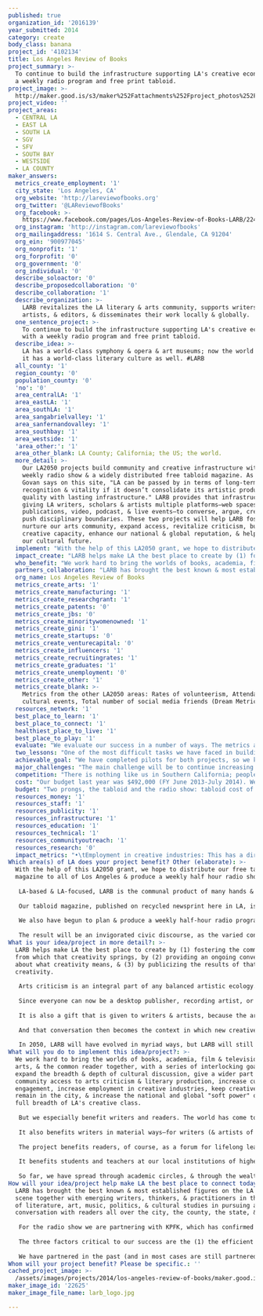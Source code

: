 ```yaml
---
published: true
organization_id: '2016139'
year_submitted: 2014
category: create
body_class: banana
project_id: '4102134'
title: Los Angeles Review of Books
project_summary: >-
  To continue to build the infrastructure supporting LA's creative economy with
  a weekly radio program and free print tabloid.
project_image: >-
  http://maker.good.is/s3/maker%252Fattachments%252Fproject_photos%252Fimages%252F22625%252Fdisplay%252Flarb_logo.jpg=c570x385
project_video: ''
project_areas:
  - CENTRAL LA
  - EAST LA
  - SOUTH LA
  - SGV
  - SFV
  - SOUTH BAY
  - WESTSIDE
  - LA COUNTY
maker_answers:
  metrics_create_employment: '1'
  city_state: 'Los Angeles, CA'
  org_website: 'http://lareviewofbooks.org'
  org_twitter: '@LAReviewofBooks'
  org_facebook: >-
    https://www.facebook.com/pages/Los-Angeles-Review-of-Books-LARB/224105870934491
  org_instagram: 'http://instagram.com/lareviewofbooks'
  org_mailingaddress: '1614 S. Central Ave., Glendale, CA 91204'
  org_ein: '900977045'
  org_nonprofit: '1'
  org_forprofit: '0'
  org_government: '0'
  org_individual: '0'
  describe_soloactor: '0'
  describe_proposedcollaboration: '0'
  describe_collaboration: '1'
  describe_organization: >-
    LARB revitalizes the LA literary & arts community, supports writers,
    artists, & editors, & disseminates their work locally & globally. 
  one_sentence_project: >-
    To continue to build the infrastructure supporting LA's creative economy
    with a weekly radio program and free print tabloid.
  describe_idea: >-
    LA has a world-class symphony & opera & art museums; now the world will know
    it has a world-class literary culture as well. #LARB
  all_county: '1'
  region_county: '0'
  population_county: '0'
  'no': '0'
  area_centralLA: '1'
  area_eastLA: '1'
  area_southLA: '1'
  area_sangabrielvalley: '1'
  area_sanfernandovalley: '1'
  area_southbay: '1'
  area_westside: '1'
  'area_other:': '1'
  area_other_blank: LA County; California; the US; the world.
  more_detail: >-
    Our LA2050 projects build community and creative infrastructure with a
    weekly radio show & a widely distributed free tabloid magazine. As Michael
    Govan says on this site, "LA can be passed by in terms of long-term
    recognition & vitality if it doesn’t consolidate its artistic production
    quality with lasting infrastructure." LARB provides that infrastructure,
    giving LA writers, scholars & artists multiple platforms—web spaces, print
    publications, video, podcast, & live events—to converse, argue, create, &
    push disciplinary boundaries. These two projects will help LARB foster &
    nurture our arts community, expand access, revitalize criticism, build
    creative capacity, enhance our national & global reputation, & help shape
    our cultural future. 
  implement: "With the help of this LA2050 grant, we hope to distribute our free tabloid magazine to all of Los Angeles & produce a weekly half hour radio show.\r\n\r\nLA-based & LA-focused, LARB is the communal product of many hands & minds. We produce a main website (lareviewofbooks.org), updated 3 to 5 times a day with essays, reviews, & interviews, short videos, & streaming & downloadable podcasts. We also produce a quarterly journal of original content; a series of LARB Channels—associated websites sharing our mission; an intensive summer internship/educational experience; a series of live events featuring significant writers, musicians, scientists, scholars, & film & TV makers.\r\n\r\nOur tabloid magazine, published on recycled newsprint here in LA, is the size of an alternative weekly. The content ranges from fun, quick interviews with writers, artists, musicians, & filmmakers to longform literary essays to short stories & poetry by the best writers in the city, established & emerging, to features & news. We have published a number of editions for our members & have experimented with dropping at a hundred locations around the city. At small print runs of a few thousand, they were gone in an hour, to great reviews. In order to expand the literary conversation across the city’s many communities, we propose printing 20,000 copies of the tabloid each month & delivering it to 500 drops around the city & the county. We plan to build the advertising base for the tabloid over the year so that we can sustain it & make it grow.\r\n\r\nWe also have begun to plan & produce a weekly half-hour radio program, with the same aim. The LARB Radio Half Hour is design to be a very new kind of book show, something that has not been done before. We have commitments from Adrian Todd Zuniga (Literary Death Match), Seth Greenland (Big Love), Maria Bustillos (journalist), Steph Cha (noir novelist), Michelle Huneven (novelist), Reza Aslan (writer), Juan Felipe Herrera (poet), & many others. The show is a variety show (rather than purely interview-based, like most books shows), & is designed to be fun as well as serious, entertaining as well as enlightening. The idea is to use this year, with the help of the LA2050 grant, to hone our format & performance, & then to continue to support it by syndicating the show nationally.\r\n\r\nThe result will be an invigorated civic discourse, as the varied content of the tabloid & the radio show make their way into the daily lives of people in all parts of the city.\r\n"
  impact_create: "LARB helps make LA the best place to create by (1) fostering the community from which that creativity springs, by (2) providing an ongoing conversation about what creativity means, & (3) by publicizing the results of that creativity.\r\n\r\nArts criticism is an integral part of any balanced artistic ecology. Art doesn’t happen in a vacuum, it happens in the context of the conversations engaging viewers, audiences, & participants, conversations that are always part of any successful art world.\r\n\r\nSince everyone can now be a desktop publisher, recording artist, or film producer, criticism & conversation become even more important. The late 1970s saw some 50,000 titles published a year; now there are over three million. So more than ever criticism is necessary to help art find its audience. It is true that we have crowd sources—the web has made a torrent of information available, & a torrent of opinion, too. But on amazon or Rotten Tomatoes, many still trust the ‘editorial reviews,’ & for good reason—expertise is a real thing; curated content is a gift an editorial group can give its audience. \r\n\r\nIt is also a gift that is given to writers & artists, because the art & writing that we discuss is what our hundreds of thousands of readers learn about, pay attention to, & are more likely to purchase. This isn’t just shopping advice, though—intelligent, engaged conversation about culture is something people crave, as our worldwide success on the web has proven. In an information- & opinion-saturated world, the kind of considered, well-argued, fact-checked, vetted, & proofread work the LARB community produces is of greater value than ever.\r\n\r\nAnd that conversation then becomes the context in which new creative work happens. Major television producers have given our articles to their writing staffs to read—we sometimes have that direct an impact. But usually it is indirect: art happens within a conversation, & the better the conversation, often, the better the art, & the better the art is known.\r\n\r\nIn 2050, LARB will have evolved in myriad ways, but LARB will still be a platform for the smartest, best conversation around, with an ongoing impact on the full range of the arts, across an even wider set of audiences. We will have continued to embrace new technologies, & our global impact will help ensure that LA can nurture and sustain its creative community. \r\n"
  who_benefit: "We work hard to bring the worlds of books, academia, film & television, the arts, & the common reader together, with a series of interlocking goals: to expand the breadth & depth of cultural discussion, give a wider part of the community access to arts criticism & literary production, increase cultural engagement, increase employment in creative industries, keep creative talent remain in the city, & increase the national and global \"soft power\" of the full breadth of LA's creative class.\r\n\r\nBut we especially benefit writers and readers. The world has come to recognize LA’s preeminence in music, film, television, fine art, and opera. But New York continues to exercise hegemony over publishing and the literary conversation, something that has irked Western writers for a century. LARB is an important corrective, and by making LA a recognized center of literary excellence, helps all writers who call it home.\r\n\r\nIt also benefits writers in material ways—for writers (& artists of other kinds) who are discussed, it provides exposure not just in Los Angeles, but around the world; LARB has millions of different readers each year, readers in all 50 states & in 150 countries around the world, more than all but two or three similar outlets in the world.\r\n\r\nThe project benefits readers, of course, as a forum for lifelong learning, & in the way mentioned above. Unlike the stuffier culture reviews, we aren’t afraid to have a little fun, we aren’t averse to disagreement, we love pop culture as well as high culture, we’re interested in primetime TV as much as neuroscience, in graphic & classic & experimental novels, in YA & SF & noir & the other outré genres. We represent Los Angeles, or perhaps it is more true that we help LA represent itself. This, as discussed above, in turn helps foster creative work in many ways, & encourages its consumption.\r\n\r\nIt benefits students and teachers at our local institutions of higher education by giving them access to a global forum for their work, and in fostering conversations across disciplines and across town.\r\n\r\nSo far, we have spread through academic circles, & through the wealthier neighborhoods in LA. These new projects bring LARB to a wider, broader, more diverse set of communities, where we will also recruit new writers and contributors, & have these new communities bring their LA to LARB, & thereby to the rest of the city and the world.\r\n"
  partners_collaboration: "LARB has brought the best known & most established figures on the LA cultural scene together with emerging writers, thinkers, & practitioners in the fields of literature, art, music, politics, & cultural studies in pursuing an active conversation with readers all over the city, the county, the state, & beyond.\r\n\r\nFor the radio show we are partnering with KPFK, which has confirmed our day and time slot, and their help as engineers. Our editor in chief has worked with KPFK several times in the past. For us, KPFK brings expertise and broadcast capacity and some audience. For KPFK, LARB brings additional audience and superb content.\r\n\r\nThe three factors critical to our success are the (1) the efficient use of KPFK's resources on LARB's part, (2) the marketing efforts of both entities, and (3) making the show available for podcasting, the audience for which may end up being larger than the broadcast audience.\r\n\r\nWe have partnered in the past (and in most cases are still partnered with) many organizations. The following websites are now LARB Channels: Boom, Avidly, Marginalia, Swink, The Philosopher's Plant, and The Levatine Review. We have also partnered with KCRW, KPCC, the Library Foundation, UC Riverside, USC, PEN USA, CalArts, SoHo House, Skylight Books, Tia Chucho Centro Cultural, and the Los Angeles Institute for the Humanities, as well as with a number of other literary and arts magazines, including LA Magazine, The American Reader, n+1, Flaunt, The New Inquiry, Slake, Black Clock, Triple Canopy, and others.\r\n"
  org_name: Los Angeles Review of Books
  metrics_create_arts: '1'
  metrics_create_manufacturing: '1'
  metrics_create_researchgrant: '1'
  metrics_create_patents: '0'
  metrics_create_jbs: '0'
  metrics_create_minoritywomenowned: '1'
  metrics_create_gini: '1'
  metrics_create_startups: '0'
  metrics_create_venturecapital: '0'
  metrics_create_influencers: '1'
  metrics_create_recruitingrates: '1'
  metrics_create_graduates: '1'
  metrics_create_unemployment: '0'
  metrics_create_other: '1'
  metrics_create_blank: >-
    Metrics from the other LA2050 areas: Rates of volunteerism, Attendance at
    cultural events, Total number of social media friends (Dream Metric), 
  resources_network: '1'
  best_place_to_learn: '1'
  best_place_to_connect: '1'
  healthiest_place_to_live: '1'
  best_place_to_play: '1'
  evaluate: "We evaluate our success in a number of ways. The metrics above; web analytics to trace our readership; citations in other publications and on other websites (New Yorker, LA Times, Salon, etc); use of our work in blurbs and advertisements; tweets, retweets and reposts; increases in the number of Twitter, Tumblr, Instagram, and Facebook followers; increased subscription to our newsletter; increased memberships; increased advertising and sponsorships.\r\n\r\nThose all are metrics for our success as a publisher. But we also measure our success by the success of our people:\r\n\r\nThe number of people we assist in publishing their first major piece, working with them not despite their lack of experience, but because of it—we are dedicated to giving talented young writers a start.\r\n\r\nThe number of our interns, volunteers, and consultants who leverage their time and experience with us to secure employment in creative industries.\r\n\r\nThe number of our contributors whose articles that cause agents and publishers to solicit books from those writers.\r\n\r\nAnd finally, although we have no way to measure this, we can deduce that we have an impact on the number of books sold because of our efforts in engaging people.\r\n\r\nWe look forward to learning whether there are ways of measuring radio audience.\r\n"
  two_lessons: "One of the most difficult tasks we have faced in building LARB over these last three years is educating people about the need to support work like LARB’s. People understand that to be part of a community that has decent radio, we need to support our public radio stations, that if we want symphony orchestras and opera companies and art museums, we need to help support them. But people are less aware that in order to have quality publications like ours, publications devoted to the common good and lifelong education and cultural conversation, they need to support them as well. The old systems that supported literary life—print advertising and subscriptions and author advances—are, as we know, getting squeezed or disappearing, and LARB started by watching the alarming disappearance of serious book reviews in the newspaper world. \r\n\r\nOne lesson we learned is that the more people know about us, the more support us, and so we know we need to get our work out to as many people as possible. Both these projects help accomplish that.\r\n\r\nThe other is that advertisers and sponsors are much more interested in print than they are in the web, and so by increasing the circulation of our tabloid, we are increasing the opportunity to get publishers and others interested in supporting us, even as we provide a service to a larger number of readers. We also hope to get underwriting for the radio show, which will help us sustain it and the rest of our operations in the years to come.\r\n"
  achievable_goal: "We have completed pilots for both projects, so we know what we have to do. \r\n\r\nTABLOID MAGAZINE: We currently produce a limited number of copies of our tabloid 4 times a year, & distribute to our members. We have experimented with print runs of a couple thousand, distributed to coffee shops in the central city. To raise our print run to 10,000, increase frequency, & distribute to 400 outlets would require manpower & funding, but the editorial, production, and distribution system is worked out. \r\n\r\nRADIO PROGRAM: We are developing a weekly half-hour radio program for KPFK. The LARB Radio Half Hour is design to be a very new kind of book show, something that has not been done before. We have commitments from Adrian Todd Zuniga (Literary Death Match), Seth Greenland (Big Love), Maria Bustillos (journalist), Steph Cha (noir novelist), Michelle Huneven (novelist), Reza Aslan (writer), Juan Felipe Herrera (poet), Gabrielle Calvocoressi (poet), & many others. We have completed a pilot, and with funding are ready to move forward.\r\n\r\nFor the tabloid project, our first issue will be ready within weeks of the announcement of the award, which, if we win, will give us the means to print enough copies to distribute in every neighborhood in the city and many in the county.\r\n\r\nThe radio program, too, is ready to move into production. We will continue preparing the ground, and If we win the grant, we will be on the air within weeks, as well.\r\n"
  major_challenges: "The main challenge will be to continue increasing our budget, so that when this grant is finished, we can sustain this new level of spending. We are confident we can, as we have increased our income by more than this each year, & because these activities will themselves help create new revenues (our tabloid will be more attractive to sponsors, the radio show may attract underwriting), but in any case it will require continued diligence.\r\n\r\nSecond, as with everything we do, we struggle with bandwidth—that is having enough eyes & ears & hands to get everything done that needs doing. We continue to add capacity, & this grant will, in fact, free up some capacity for us, so we are confident that we can overcome any challenges along these lines.\r\n\r\nAs we mentioned, we have moved forward already on all these fronts, & simply await funding to fully implement our well-considered plans in each arena.\r\n\r\n"
  competition: "There is nothing like us in Southern California; people have attempted to build a serious review of arts & culture here in the past, once in the 1970s, & once in the 1990s, both also named 'Los Angeles Review of Books,' but the first only lasted a few months & the second never got off the ground. \r\n\r\nThe only other general reviewing outlet for books, arts, & culture is the Los Angeles Times, which has cut back its coverage of books & the arts, & which follows standard newspaper reviewing & feature models rather than the kind of in-depth longform critical pieces we produce. One of the reasons writers in Los Angeles so thoroughly embraced LARB, & why so many have volunteered to help get it up & running, is precisely because nothing like it has been part of the city’s cultural landscape before. \r\n\r\nWe are modeled in part on such magazines as the New York Review of Books & the London Review of Books, but we also have significant differences. Both are famously white & male (the VIDA count has them at over 80% male), and we feel we have erected a much bigger tent in many ways—generically, stylistically, aesthetically, intellectually, we have built a more diverse, inclusive, and open community.\r\n\r\nThe manifestos calling for publications like ours, publications that were more representative, has been part of our country’s culture wars for decades, and calls for resistance to East coast publishing hegemony have been made for over a century. The other publications in Los Angeles and elsewhere in the west that have heeded this call are not our competitors, but our partners in reorienting American culture. We feel this so strongly that we have given several of them homes as LARB Channels—The Levantine Review: Boom: A Magazine of California, Avidly, Swink—and the other magazines¬—LA Magazine, Black Clock, The Los Angeles Review, Santa Monica Review, Artillery, LA Canvas—as well as the LA Times Calendar section, are all fellow travelers, all trying to cover either a significant corner, or the whole room. There are fewer newspapers and magazines and journals, and fewer pages of content in the remaining ones, than there were 25 years ago, and we are all working to redress the balance, we are all in it together.\r\n"
  cost: "Our budget last year was $492,000 (FY June 2013-July 2014). We aspire to $750,000 this year, & $1,000,000 the following year. (We have confidence in our growth potential: we doubled our first year income the second, & doubled that in our third.)\r\n\r\nMembership program: $85,000 ('13-'14); projected $150,000 ('14-'15) \r\n\r\nSponsorship program: $65,000 ('13-'14); projected $160,000 ('14-'15) \r\n\r\nBoard giving: $215,000 ('13-'14); projected $185,000 ('14-'15) \r\n\r\nDonations: $30,000 ('13-'14); projected $50,000 ('14-'15) \r\n\r\nEvents: $42,000 ('13-'14); projected $55,000 ('14-'15)\r\n\r\nGrants: $55,000 ('13-'14); projected $150,000 ('14-'15)\r\n\r\nIf necessary then, the LA2050 funds will be used in conjunction with our existing funding, & perhaps with our projected funding. That is, part of this grant will pay for an expansion of our print program to a 6-issue schedule. If we are successful enough with our other development initiatives, we will increase to monthly schedule.\r\n\r\nWe are producing a version of the tabloid now, so we will absorb costs like art direction, layout, and design as part of our regular budget.\r\n\r\nMuch of the labor for the radio program will be volunteer (mine, our correspondents’). Some of the content will come from the podcasts we currently produce.\r\n\r\nIn short, the $100,000 will not pay for everything, but we do not need any additional funds beyond that $100,000 for these two initiatives to be completely effective. That said, we intend to raise additional funds, & will thus be able to increase the impact of our LA2050 funding.\r\n"
  budget: "Two prongs, the tabloid and the radio show: tabloid cost of $72,000, radio programming costs of $40,000.\r\n\r\nTABLOID\r\n\r\nEditorial:\r\n\r\nEditorial consultant to oversee tabloid: $18,000 ($3,000/issue)\r\n\r\n\t\t\tTotal for editorial:  $18,000\r\n\r\nPrinting and distribution:\r\n\r\nPer issue, printing:\t$7,500\r\nPer issue, distribute: $1,500 \r\nTotal per issue:\t$9,000\r\n\r\nTotal for 6 issues:     $54,000\r\n\r\nTotal for tabloid: $72,000\r\n\r\nRadio: \r\n\r\nProducer fee: $500 per show, 40 shows:  $20,000\r\n\r\nProduction assistant: $200 per show, 40 shows: $8,000\r\n\r\n\t\t\t\t\t\tTotal for radio show: $28,000\r\n\r\nGrand total: $100,000"
  resources_money: '1'
  resources_staff: '1'
  resources_publicity: '1'
  resources_infrastructure: '1'
  resources_education: '1'
  resources_technical: '1'
  resources_communityoutreach: '1'
  resources_research: '0'
  impact_metrics: "•\tEmployment in creative industries: This has a direct component and an indirect one. Directly, we will be supporting a number of people as they help us produce these projects. And we will be paying free-lance writers and artists for content. Indirectly we will help the careers of the contributors and the people they write about, and the people whose work we discuss on the radio.\r\n•\tArts establishments per capita: Depending on how you count this could be considered two new “establishments.”\r\n•\tConcentration of manufacturing activity in LA: Direct: We print locally and help support that manufacturing activity. Indirect: We help support local presses through publicizing their books, through features about them, and through our member discount program. We send people to see films and TV and buy music. To the extent that bookstores and producers rely on local manufactured goods, we are helping support them. \r\n•\tFederal research grant funding: We hope to secure federal grant funding in the future. \r\n•\tMinority- and women-owned firms: We target minority- and women-owned publishers and bookstores for support in the ways just mentioned.\r\n•\tGini coefficient: Cultural capital is a proven asset in employment and advancement.\r\n•\tVenture capital investment: We hope to help create the environment that would attract more publishing and digital publishing firms to LA.\r\n•\tMeasures of cultural and global economic influence (“soft power”) (Dream Metric): 35% of our readership is overseas, and we reach readers in all 50 states and 150 countries. We are helping in a primary way spread LA ‘s cultural influence nationally and globally.\r\n•\tRecruiting and retention rates at local higher education institutions (Dream Metric): Our summer internship program has attracted many students from area schools (as well as Ivy League and other schools).\r\n•\tPercentage of graduates from local higher education institutions that remain in LA County 5 years after graduating (Dream Metric): In the past, anyone wanting to be part of a publishing venture like ours would need to move to New York. We have had some people graduate locally and work for us, and we have had some move back to LA after school on the East coast in order to work for us.\r\n\r\n"
Which area(s) of LA does your project benefit? Other (elaborate): >-
  With the help of this LA2050 grant, we hope to distribute our free tabloid
  magazine to all of Los Angeles & produce a weekly half hour radio show.
   
   LA-based & LA-focused, LARB is the communal product of many hands & minds. We produce a main website (lareviewofbooks.org), updated 3 to 5 times a day with essays, reviews, & interviews, short videos, & streaming & downloadable podcasts. We also produce a quarterly journal of original content; a series of LARB Channels—associated websites sharing our mission; an intensive summer internship/educational experience; a series of live events featuring significant writers, musicians, scientists, scholars, & film & TV makers.
   
   Our tabloid magazine, published on recycled newsprint here in LA, is the size of an alternative weekly. The content ranges from fun, quick interviews with writers, artists, musicians, & filmmakers to longform literary essays to short stories & poetry by the best writers in the city, established & emerging, to features & news. We have published a number of editions for our members & have experimented with dropping at a hundred locations around the city. At small print runs of a few thousand, they were gone in an hour, to great reviews. In order to expand the literary conversation across the city’s many communities, we propose printing 20,000 copies of the tabloid each month & delivering it to 500 drops around the city & the county. We plan to build the advertising base for the tabloid over the year so that we can sustain it & make it grow.
   
   We also have begun to plan & produce a weekly half-hour radio program, with the same aim. The LARB Radio Half Hour is design to be a very new kind of book show, something that has not been done before. We have commitments from Adrian Todd Zuniga (Literary Death Match), Seth Greenland (Big Love), Maria Bustillos (journalist), Steph Cha (noir novelist), Michelle Huneven (novelist), Reza Aslan (writer), Juan Felipe Herrera (poet), & many others. The show is a variety show (rather than purely interview-based, like most books shows), & is designed to be fun as well as serious, entertaining as well as enlightening. The idea is to use this year, with the help of the LA2050 grant, to hone our format & performance, & then to continue to support it by syndicating the show nationally.
   
   The result will be an invigorated civic discourse, as the varied content of the tabloid & the radio show make their way into the daily lives of people in all parts of the city.
What is your idea/project in more detail?: >-
  LARB helps make LA the best place to create by (1) fostering the community
  from which that creativity springs, by (2) providing an ongoing conversation
  about what creativity means, & (3) by publicizing the results of that
  creativity.
   
   Arts criticism is an integral part of any balanced artistic ecology. Art doesn’t happen in a vacuum, it happens in the context of the conversations engaging viewers, audiences, & participants, conversations that are always part of any successful art world.
   
   Since everyone can now be a desktop publisher, recording artist, or film producer, criticism & conversation become even more important. The late 1970s saw some 50,000 titles published a year; now there are over three million. So more than ever criticism is necessary to help art find its audience. It is true that we have crowd sources—the web has made a torrent of information available, & a torrent of opinion, too. But on amazon or Rotten Tomatoes, many still trust the ‘editorial reviews,’ & for good reason—expertise is a real thing; curated content is a gift an editorial group can give its audience. 
   
   It is also a gift that is given to writers & artists, because the art & writing that we discuss is what our hundreds of thousands of readers learn about, pay attention to, & are more likely to purchase. This isn’t just shopping advice, though—intelligent, engaged conversation about culture is something people crave, as our worldwide success on the web has proven. In an information- & opinion-saturated world, the kind of considered, well-argued, fact-checked, vetted, & proofread work the LARB community produces is of greater value than ever.
   
   And that conversation then becomes the context in which new creative work happens. Major television producers have given our articles to their writing staffs to read—we sometimes have that direct an impact. But usually it is indirect: art happens within a conversation, & the better the conversation, often, the better the art, & the better the art is known.
   
   In 2050, LARB will have evolved in myriad ways, but LARB will still be a platform for the smartest, best conversation around, with an ongoing impact on the full range of the arts, across an even wider set of audiences. We will have continued to embrace new technologies, & our global impact will help ensure that LA can nurture and sustain its creative community.
What will you do to implement this idea/project?: >-
  We work hard to bring the worlds of books, academia, film & television, the
  arts, & the common reader together, with a series of interlocking goals: to
  expand the breadth & depth of cultural discussion, give a wider part of the
  community access to arts criticism & literary production, increase cultural
  engagement, increase employment in creative industries, keep creative talent
  remain in the city, & increase the national and global "soft power" of the
  full breadth of LA's creative class.
   
   But we especially benefit writers and readers. The world has come to recognize LA’s preeminence in music, film, television, fine art, and opera. But New York continues to exercise hegemony over publishing and the literary conversation, something that has irked Western writers for a century. LARB is an important corrective, and by making LA a recognized center of literary excellence, helps all writers who call it home.
   
   It also benefits writers in material ways—for writers (& artists of other kinds) who are discussed, it provides exposure not just in Los Angeles, but around the world; LARB has millions of different readers each year, readers in all 50 states & in 150 countries around the world, more than all but two or three similar outlets in the world.
   
   The project benefits readers, of course, as a forum for lifelong learning, & in the way mentioned above. Unlike the stuffier culture reviews, we aren’t afraid to have a little fun, we aren’t averse to disagreement, we love pop culture as well as high culture, we’re interested in primetime TV as much as neuroscience, in graphic & classic & experimental novels, in YA & SF & noir & the other outré genres. We represent Los Angeles, or perhaps it is more true that we help LA represent itself. This, as discussed above, in turn helps foster creative work in many ways, & encourages its consumption.
   
   It benefits students and teachers at our local institutions of higher education by giving them access to a global forum for their work, and in fostering conversations across disciplines and across town.
   
   So far, we have spread through academic circles, & through the wealthier neighborhoods in LA. These new projects bring LARB to a wider, broader, more diverse set of communities, where we will also recruit new writers and contributors, & have these new communities bring their LA to LARB, & thereby to the rest of the city and the world.
How will your idea/project help make LA the best place to connect today? In LA2050?: >-
  LARB has brought the best known & most established figures on the LA cultural
  scene together with emerging writers, thinkers, & practitioners in the fields
  of literature, art, music, politics, & cultural studies in pursuing an active
  conversation with readers all over the city, the county, the state, & beyond.
   
   For the radio show we are partnering with KPFK, which has confirmed our day and time slot, and their help as engineers. Our editor in chief has worked with KPFK several times in the past. For us, KPFK brings expertise and broadcast capacity and some audience. For KPFK, LARB brings additional audience and superb content.
   
   The three factors critical to our success are the (1) the efficient use of KPFK's resources on LARB's part, (2) the marketing efforts of both entities, and (3) making the show available for podcasting, the audience for which may end up being larger than the broadcast audience.
   
   We have partnered in the past (and in most cases are still partnered with) many organizations. The following websites are now LARB Channels: Boom, Avidly, Marginalia, Swink, The Philosopher's Plant, and The Levatine Review. We have also partnered with KCRW, KPCC, the Library Foundation, UC Riverside, USC, PEN USA, CalArts, SoHo House, Skylight Books, Tia Chucho Centro Cultural, and the Los Angeles Institute for the Humanities, as well as with a number of other literary and arts magazines, including LA Magazine, The American Reader, n+1, Flaunt, The New Inquiry, Slake, Black Clock, Triple Canopy, and others.
Whom will your project benefit? Please be specific.: ''
cached_project_image: >-
  /assets/images/projects/2014/los-angeles-review-of-books/maker.good.is/s3/maker%252Fattachments%252Fproject_photos%252Fimages%252F22625%252Fdisplay%252Flarb_logo.jpg=c570x385.jpg
maker_image_id: '22625'
maker_image_file_name: larb_logo.jpg

---
```

